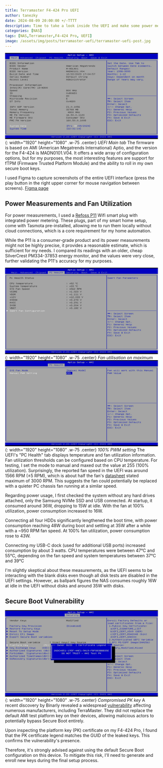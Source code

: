 ```yaml
---
title: Terramaster F4-424 Pro UEFI
author: tanezky
date: 2024-08-09 20:00:00 +/-TTTT
description: Time to take a look inside the UEFI and make some power measurements.
categories: [NAS]
tags: [NAS,Terramaster,F4-424 Pro, UEFI]
image: /assets/img/posts/terramaster-uefi/terramaster-uefi-post.jpg
---
```

![PC health tab](/assets/img/posts/terramaster-uefi/uefi01_1.jpg){: width="1920" height="1080" .w-75 .center}
_UEFI Main tab_
The firmware is based on AMI (American Megatrends International) Aptio, and the version for the F4-424 is MADN0101.V04. It offers a wide array of configuration options, but for my purposes, the most interesting features are support for fTPM (Firmware Trusted Platform Module) and the ability to roll in my own secure boot keys.

I used Figma to capture screenshots of the entire UEFI interface (press the play button in the right upper corner for mouse navigation between screens).
[Figma page](https://www.figma.com/design/1m9lEXdQhvGAz20QHBVGpO/F4-424-Pro-EFI%2FBIOS?node-id=1-75&t=zP4OR0KNAdO7bxBU-1)

## Power Measurements and Fan Utilization
For power measurements, I used a [Refoss P11](https://refoss.net/products/refoss-tesmota-wi-fi-plug-p11) Wifi smart plug with integrated power metering. These plugs, part of my smart home setup, come with Tasmota pre-installed, allowing me to run them locally without cloud connections, which is a core requirement for my home automation.

While the P11 is a consumer-grade product and its power measurements might not be highly precise, it provides a reasonable estimate, which is sufficient for my needs. I compared its readings with an older, cheap SilverCrest PM334-37853 energy monitor, and the values were very close, further validating the P11's accuracy for my purposes.

![PC health tab](/assets/img/posts/terramaster-uefi/uefi01.jpg){: width="1920" height="1080" .w-75 .center}
_Fan utilisation on maximum_
![PWM Max setting](/assets/img/posts/terramaster-uefi/uefi02.jpg){: width="1920" height="1080" .w-75 .center}
_100% PWM setting_
The UEFI's "PC Health" tab displays temperature and fan utilization information. Fan utilization thresholds can be configured based on CPU temperature. For testing, I set the mode to manual and maxed out the value at 255 (100% utilization). Surprisingly, the reported fan speed in the UEFI was around 1566 RPM (±5 RPM), which is about half the fan's [datasheet](/assets/files/datasheets/snowfan-1-2106260UQ9326.pdf) stated maximum of 3000 RPM. This suggests the fan could potentially be replaced with a quieter PC chassis fan running at a similar speed.

Regarding power usage, I first checked the system without any hard drives attached, only the Samsung NVMe SSD and USB connected. At startup, it consumed around 36W, dropping to 15W at idle. With the fan at 100% utilization, power consumption increased to 16W.

Connecting all four HDDs significantly lengthened the boot time, with power consumption reaching 48W during boot and settling at 35W after a while with a ~950 RPM fan speed. At 100% fan utilization, power consumption rose to 43W.

Connecting my USB-C dock (used for additional USB ports) increased consumption by about 3 watts.
CPU temperatures were between 47°C and 55°C, depending on the fan speed and system temperatures between 37°C and 39°C

I'm slightly skeptical about these measurements, as the UEFI seems to be interacting with the blank disks even though all disk tests are disabled in the UEFI settings. However, as ballpark figures the NAS consumes roughly 16W at idle in the UEFI without disks and around 35W with disks.

## Secure Boot Vulnerability
![Compromised PK key](/assets/img/posts/terramaster-uefi/uefi03.jpg){: width="1920" height="1080" .w-75 .center}
_Compromised PK key_
A recent discovery by Binarly revealed a widespread [vulnerability](https://arstechnica.com/security/2024/07/secure-boot-is-completely-compromised-on-200-models-from-5-big-device-makers/) affecting numerous manufacturers, including TerraMaster. They did not replace the default AMI test platform key on their devices, allowing malicious actors to potentially bypass Secure Boot entirely.

Upon inspecting the platform key (PK) certificate on my F4-424 Pro, I found that the PK certificate legend matches the GUID of the leaked keys. This confirms the vulnerability's presence.

Therefore, it's strongly advised against using the default Secure Boot configuration on this device. To mitigate this risk, I'll need to generate and enroll new keys during the final setup process.

